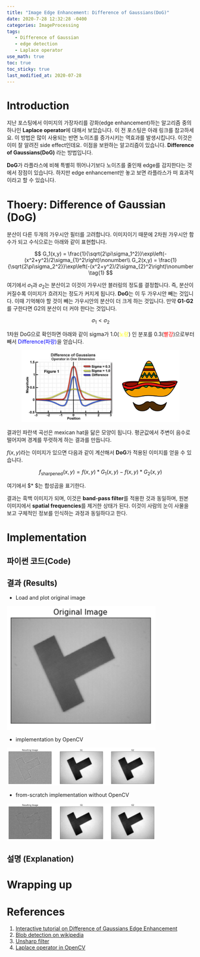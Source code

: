 ```yaml
---
title: "Image Edge Enhancement: Difference of Gaussians(DoG)"
date: 2020-7-28 12:32:28 -0400
categories: ImageProcessing
tags:
   - Difference of Gaussian
   - edge detection 
   - Laplace operator
use_math: true
toc: true
toc_sticky: true
last_modified_at: 2020-07-28
---
```



# Introduction 

   지난 포스팅에서 이미지의 가장자리를 강화(edge enhancement)하는 알고리즘 중의 하나인 **Laplace operator**에 대해서 보았습니다. 이 전 포스팅은 아래 링크를 참고하세요. 이 방법은 많이 사용되는 반면 노이즈를 증가시키는 역효과를 발생시킵니다. 이것은 이미 잘 알려진 side effect인데요. 이점을 보완하는 알고리즘이 있습니다. **Difference of Gaussians(DoG)** 라는 방법입니다. 

 **DoG**가 라플라스에 비해 특별히 뛰어나기보다 노이즈를 줄인채 edge를 감지한다는 것에서 장점이 있습니다. 하지만 edge enhancement만 놓고 보면 라플라스가 떠 효과적이라고 할 수 있습니다. 


# Thoery: Difference of Gaussian (DoG)  

분산이 다른 두개의 가우시안 필터를 고려합니다. 이미지이기 때문에 2차원 가우시안 함수가 되고 수식으로는 아래와 같이 표현합니다.

$$
G_1(x,y) = \frac{1}{\sqrt{2\pi\sigma_1^2}}\exp\left(-(x^2+y^2)/2\sigma_{1}^2\right)\nonumber\\ 
G_2(x,y) = \frac{1}{\sqrt{2\pi\sigma_2^2}}\exp\left(-(x^2+y^2)/2\sigma_{2}^2\right)\nonumber
\tag{1} 
$$

여기에서 $\sigma_1$과 $\sigma_2$는 분산이고 이것이 가우시안 블러링의 정도를 결정합니다. 즉, 분산이 커질수록 이미지가 흐려지는 정도가 커지게 됩니다.
**DoG**는 이 두 가우시안 빼는 것입니다. 이때 기억해야 할 것이 빼는 가우시안의 분산이 더 크게 하는 것입니다. 만약 **G1-G2**를 구한다면 G2의 분산이 더 커야 한다는 것입니다. 

 $$
 \sigma_1 < \sigma_2
 \tag{2}
 $$ 

1차원 DoG으로 확인하면 아래와 같이 sigma가 1.0(<span style="color:yellow">노랑</span>) 인 분포를 0.3(<span style="color:red">빨강</span>)으로부터 빼서 <span style="color:blue"> Difference(파랑)</span>을 얻습니다. 

<figure>
<center>
<img src="/assets/images/DoG_mexicanHat.jpeg" width="600px" >
</center>
</figure>
   
결과인 파란색 곡선은 mexican hat을 닮은 모양이 됩니다. 평균값에서 주변이 음수로 떨어지며 경계를 뚜렷하게 하는 결과를 만듭니다. 

$f(x,y)$라는 이미지가 있으면 다음과 같이 계산해서 **DoG**가 적용된 이미지를 얻을 수 있습니다. 

$$
f_{\mathrm{sharpened}}(x,y) = f(x,y)* G_1(x,y) - f(x,y) * G_2(x,y)
\tag{3}
$$

여기에서 $* $는 합성곱을 표기한다. 

결과는 흑백 이미지가 되며, 이것은 **band-pass filter**를 적용한 것과 동일하며, 원본 이미지에서 **spatial frequencies**를 제거한 상태가 된다. 이것이 사람의 눈이 사물을 보고 구체적인 정보를 인식하는 과정과 동일하다고 한다. 

# Implementation

## 파이썬 코드(Code)
 
<script src="https://gist.github.com/gimoonnam/18348ab61a82cb9140ed9672d296b8d2.js"></script>


## 결과 (Results)

* Load and plot original image 
<script src="https://gist.github.com/gimoonnam/65b630cadd87401368e72b278146dddc.js"></script>

<img src="/assets/images/DoG_res1.png" width="400px" >


* implementation by OpenCV 
<script src="https://gist.github.com/gimoonnam/2308bd260aacf735354523854286cb25.js"></script>

<img src="/assets/images/DoG_res2.png" width="400px" >


* from-scratch implementation without OpenCV 
<script src="https://gist.github.com/gimoonnam/c7042ae9512636205205c17e9d47386f.js"></script>

<img src="/assets/images/DoG_res3.png" width="400px" >


## 설명 (Explanation)



# Wrapping up


# References 
  
  1. [Interactive tutorial on Difference of Gaussians Edge Enhancement](https://micro.magnet.fsu.edu/primer/java/digitalimaging/processing/diffgaussians/index.html) 
  2. [Blob detection on wikipedia](https://en.wikipedia.org/wiki/Blob_detection#The_Laplacian_of_Gaussian)  
  3. [Unsharp filter](https://homepages.inf.ed.ac.uk/rbf/HIPR2/unsharp.htm)   
  4. [Laplace operator in OpenCV](https://docs.opencv.org/3.4/d5/db5/tutorial_laplace_operator.html)   
  
  
  
  
  
  
